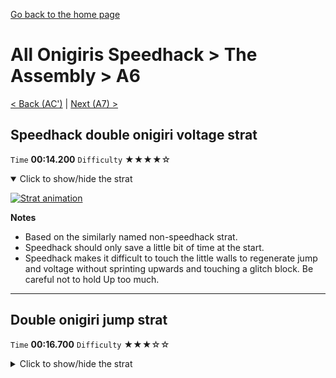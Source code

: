 [Go back to the home page](https://github.com/Doublevil/scbspeedrun)

# All Onigiris Speedhack > The Assembly > A6

[< Back (AC')](https://github.com/Doublevil/scbspeedrun/blob/main/levels/arb_sh/A/AC'.md) | [Next (A7) >](https://github.com/Doublevil/scbspeedrun/blob/main/levels/arb_sh/A/A7.md)

## Speedhack double onigiri voltage strat

`Time` **00:14.200** `Difficulty` ★★★★☆
<details open>
  <summary>Click to show/hide the strat</summary>

  [![Strat animation](https://github.com/Doublevil/scbspeedrun/blob/main/media/levels/A/A6_S_AllOnigirisWithVoltage.webp)](https://github.com/Doublevil/scbspeedrun/blob/main/media/levels/A/A6_S_AllOnigirisWithVoltage.mp4?raw=true)

  **Notes**
  - Based on the similarly named non-speedhack strat.
  - Speedhack should only save a little bit of time at the start.
  - Speedhack makes it difficult to touch the little walls to regenerate jump and voltage without sprinting upwards and touching a glitch block. Be careful not to hold Up too much.
</details>

---
## Double onigiri jump strat

`Time` **00:16.700** `Difficulty` ★★★☆☆
<details>
  <summary>Click to show/hide the strat</summary>

  [![Strat animation](https://github.com/Doublevil/scbspeedrun/blob/main/media/levels/A/A6_AllOnigirisWithJump.webp)](https://github.com/Doublevil/scbspeedrun/blob/main/media/levels/A/A6_AllOnigirisWithJump.mp4?raw=true)

  **Notes**
  - This strat gets both onigiris with only cable & jump carts.
</details>
